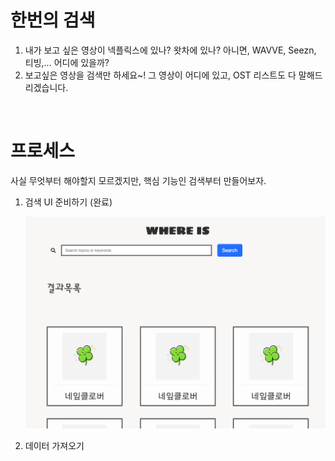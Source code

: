 # 한번의 검색



1. 내가 보고 싶은 영상이 넥플릭스에 있나? 왓차에 있나? 아니면, WAVVE, Seezn, 티빙,... 어디에 있을까?
2. 보고싶은 영상을 검색만 하세요~! 그 영상이 어디에 있고, OST 리스트도 다 말해드리겠습니다.





<br />

# 프로세스

사실 무엇부터 해야할지 모르겠지만, 핵심 기능인 검색부터 만들어보자.



1. 검색 UI 준비하기 (완료)

   <div align="center">
     <img src="./assets/1.png" />
   </div>

   

2. 데이터 가져오기

   



